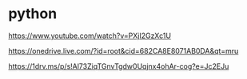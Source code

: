 # python
https://www.youtube.com/watch?v=PXjI2GzXc1U

https://onedrive.live.com/?id=root&cid=682CA8E8071AB0DA&qt=mru

https://1drv.ms/p/s!Al73ZiqTGnvTgdw0Uqjnx4ohAr-cog?e=Jc2EJu
